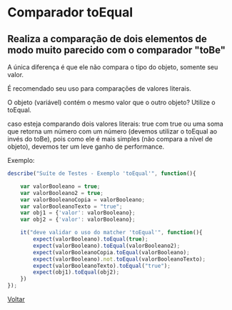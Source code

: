 # Comparador toEqual
## Realiza a comparação de dois elementos de modo muito parecido com o comparador "toBe"

A única diferença é que ele não compara o tipo do objeto, somente seu valor.

É recomendado seu uso para comparações de valores literais.

O objeto (variável) contém o mesmo valor que o outro objeto? Utilize o toEqual.

caso esteja comparando dois valores literais: true com true ou uma soma que retorna um número com um número (devemos utilizar o toEqual ao invés do toBe), pois como ele é mais simples (não compara a nível de objeto), devemos ter um leve ganho de performance.

Exemplo:

```js
describe("Suíte de Testes - Exemplo 'toEqual'", function(){

    var valorBooleano = true;
    var valorBooleano2 = true;
    var valorBooleanoCopia = valorBooleano;
    var valorBooleanoTexto = "true";
    var obj1 = {'valor': valorBooleano};
    var obj2 = {'valor': valorBooleano};

    it("deve validar o uso do matcher 'toEqual'", function(){
        expect(valorBooleano).toEqual(true);
        expect(valorBooleano).toEqual(valorBooleano2);
        expect(valorBooleanoCopia.toEqual(valorBooleano);
        expect(valorBooleano).not.toEqual(valorBooleanoTexto);
        expect(valorBooleanoTexto).toEqual("true");
        expect(obj1).toEqual(obj2);
    })
});

```

[Voltar](https://github.com/andresilveiraleite/jasmine_nodejs/blob/master/docs/comparadores/Comparadores.md)  